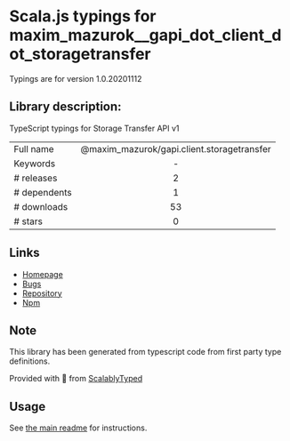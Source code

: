 
# Scala.js typings for maxim_mazurok__gapi_dot_client_dot_storagetransfer

Typings are for version 1.0.20201112

## Library description:
TypeScript typings for Storage Transfer API v1

|                    |                 |
| ------------------ | :-------------: |
| Full name          | @maxim_mazurok/gapi.client.storagetransfer |
| Keywords           | - |
| # releases         | 2 |
| # dependents       | 1 |
| # downloads        | 53 |
| # stars            | 0 |

## Links
- [Homepage](https://github.com/Maxim-Mazurok/google-api-typings-generator#readme)
- [Bugs](https://github.com/Maxim-Mazurok/google-api-typings-generator/issues)
- [Repository](https://github.com/Maxim-Mazurok/google-api-typings-generator)
- [Npm](https://www.npmjs.com/package/%40maxim_mazurok%2Fgapi.client.storagetransfer)
    


## Note
This library has been generated from typescript code from first party type definitions.

Provided with :purple_heart: from [ScalablyTyped](https://github.com/oyvindberg/ScalablyTyped)

## Usage
See [the main readme](../../readme.md) for instructions.


